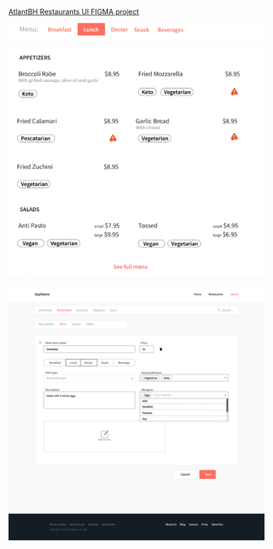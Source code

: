 <a href="https://www.figma.com/proto/Co9cMEIrcEhLHpEMT1Pn4l/Atlantbh-DevDays-Restaurants?node-id=0%3A1828&scaling=min-zoom">AtlantBH Restaurants UI FIGMA project</a>

<img src="https://github.com/anja-sunjic/Atlantbh-Restaurants-UI-UX/blob/master/MenuItems.png?raw=true" width=600>
<br>
<br>
<img src="https://github.com/anja-sunjic/Atlantbh-Restaurants-UI-UX/blob/master/Add New Restaurant - Menu (food).png?raw=true" width=600>
